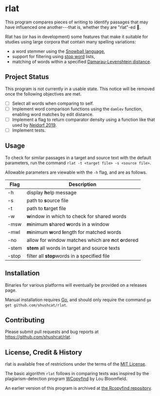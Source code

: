 # rlat

This program compares pieces of writing to identify passages that may have influenced one another---that is, whether they are "rlat"-ed 🤦.

Rlat has (or has in development) some features that make it suitable for studies using large corpora that contain many spelling variations:
- a word stemmer using the [Snowball language](https://snowballstem.org), 
- support for filtering using [stop word](https://en.wikipedia.org/wiki/Stop_words) lists, 
- matching of words within a specified [Damarau-Levenshtein distance](https://en.wikipedia.org/wiki/Damerau–Levenshtein_distance).

## Project Status

This program is not currently in a usable state.  This notice will be removed once the following objectives are met.

- [ ] Select all words when comparing to self.
- [ ] Implement word comparison functions using the `damlev` function, enabling word matches by edit distance.
- [ ] Implement a flag to return comparator density using a function like that used by [Neidorf 2019](https://www.nature.com/articles/s41562-019-0570-1).
- [ ] Implement tests.

## Usage

To check for similar passages in a target and source text with the default parameters, run the command `rlat -t <target file> -s <source file>`.

Allowable parameters are viewable with the `-h` flag, and are as follows.

| Flag          | Description                                             | 
| --------      | --------                                                | 
| -h            | display **h**elp message                                | 
| -s <file>     | path to **s**ource file                                 | 
| -t <file>     | path to **t**arget file                                 | 
| -w            | **w**indow in which to check for shared words           | 
| -msw          | **m**inimum **s**hared **w**ords in a window            | 
| -mwl          | **m**inimum **w**ord **l**ength for matched words       | 
| -no           | allow for window matches which are **n**ot **o**rdered  | 
| -stem         | **stem** all words in target and source texts           | 
| -stop <file>  | filter all **stop**words in a specified file            | 

## Installation

Binaries for various platforms will eventually be provided on a releases page.

Manual installation requires [Go](https://golang.org), and should only require the command `go get github.com/shushcat/rlat`.

## Contributing

Please submit pull requests and bug reports at https://github.com/shushcat/rlat.

## License, Credit & History

rlat is available free of restrictions under the terms of the [MIT License](https://opensource.org/licenses/MIT).

The basic algorithm `rlat` follows in comparing texts was inspired by the plagiarism-detection program [WCopyfind](http://plagiarism.bloomfieldmedia.com/wordpress/software/wcopyfind/) by Lou Bloomfield.

An earlier version of this program is archived at [the Rcopyfind repository](https://github.com/shushcat/rcopyfind_prototype).

